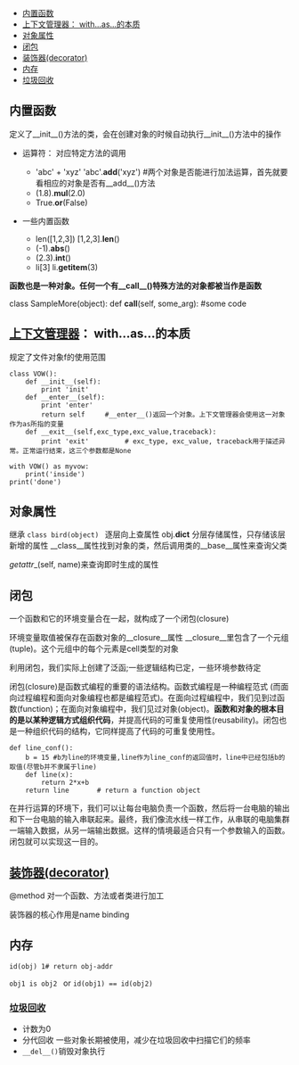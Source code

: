 - <a href="#特殊方法与多范式">内置函数</a>
- <a href="#上下文管理器">上下文管理器： with...as...的本质</a>
- <a href="#对象属性">对象属性</a>
- <a href="#闭包">闭包</a>
- <a href="#装饰器">装饰器(decorator)</a>
- <a href="#内存">内存</a>
- <a href="#垃圾回收">垃圾回收</a>

<a name="特殊方法与多范式" ></a>

## 内置函数

定义了__init__()方法的类，会在创建对象的时候自动执行__init__()方法中的操作

- 运算符： 对应特定方法的调用
	- 'abc' + 'xyz'  'abc'.__add__('xyz') #两个对象是否能进行加法运算，首先就要看相应的对象是否有__add__()方法
	- (1.8).__mul__(2.0)
	- True.__or__(False)

- 一些内置函数
	- len([1,2,3]) [1,2,3].__len__()
	- (-1).__abs__()
	- (2.3).__int__()
	- li[3] li.__getitem__(3)
	
**函数也是一种对象。任何一个有__call__()特殊方法的对象都被当作是函数**

class SampleMore(object):
    def __call__(self, some_arg):
        #some code

<a name="上下文管理器" ></a>

## [上下文管理器](http://www.cnblogs.com/vamei/archive/2012/11/23/2772445.html)： with...as...的本质

规定了文件对象f的使用范围

	class VOW():
    	def __init__(self):
        	print 'init'
    	def __enter__(self):
        	print 'enter'    
        	return self     #__enter__()返回一个对象。上下文管理器会使用这一对象作为as所指的变量
    	def __exit__(self,exc_type,exc_value,traceback):
        	print 'exit'         # exc_type, exc_value, traceback用于描述异常。正常运行结束，这三个参数都是None

	with VOW() as myvow:
    	print('inside')
	print('done')
	
<a name="对象属性" ></a>

## 对象属性

继承 `class bird(object) ` 逐层向上查属性 obj.__dict__ 分层存储属性，只存储该层新增的属性 __class__属性找到对象的类，然后调用类的__base__属性来查询父类

_getattr__(self, name)来查询即时生成的属性

<a name="闭包" ></a>

## 闭包

一个函数和它的环境变量合在一起，就构成了一个闭包(closure) 

环境变量取值被保存在函数对象的__closure__属性 __closure__里包含了一个元组(tuple)。这个元组中的每个元素是cell类型的对象

利用闭包，我们实际上创建了泛函;一些逻辑结构已定，一些环境参数待定

闭包(closure)是函数式编程的重要的语法结构。函数式编程是一种编程范式 (而面向过程编程和面向对象编程也都是编程范式)。在面向过程编程中，我们见到过函数(function)；在面向对象编程中，我们见过对象(object)。**函数和对象的根本目的是以某种逻辑方式组织代码**，并提高代码的可重复使用性(reusability)。闭包也是一种组织代码的结构，它同样提高了代码的可重复使用性。

	def line_conf():
    	b = 15 #b为line的环境变量,line作为line_conf的返回值时，line中已经包括b的取值(尽管b并不隶属于line)
    	def line(x):
        	return 2*x+b
    	return line       # return a function object


在并行运算的环境下，我们可以让每台电脑负责一个函数，然后将一台电脑的输出和下一台电脑的输入串联起来。最终，我们像流水线一样工作，从串联的电脑集群一端输入数据，从另一端输出数据。这样的情境最适合只有一个参数输入的函数。闭包就可以实现这一目的。

<a name="装饰器" ></a>

## [装饰器(decorator)](http://www.cnblogs.com/vamei/archive/2013/02/16/2820212.html)

@method 对一个函数、方法或者类进行加工 

装饰器的核心作用是name binding

<a name="内存" ></a>

## 内存

`id(obj) 1# return obj-addr`

`obj1 is obj2 ` or `id(obj1) == id(obj2)`

<a name="垃圾回收" ></a>

### [垃圾回收](http://www.cnblogs.com/vamei/p/3232088.html)

- 计数为0
- 分代回收 一些对象长期被使用，减少在垃圾回收中扫描它们的频率
- `__del__()`销毁对象执行
   